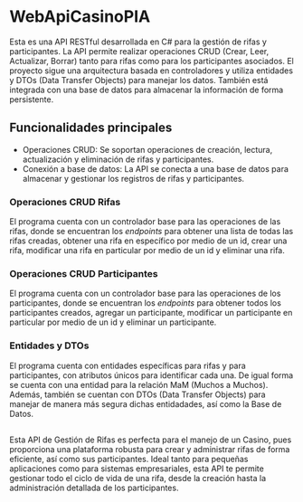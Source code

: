 # WebApiCasinoPIA
Esta es una API RESTful desarrollada en C# para la gestión de rifas y participantes. La API permite realizar operaciones CRUD (Crear, Leer, Actualizar, Borrar) tanto para rifas como para los participantes asociados. El proyecto sigue una arquitectura basada en controladores y utiliza entidades y DTOs (Data Transfer Objects) para manejar los datos. También está integrada con una base de datos para almacenar la información de forma persistente.

## Funcionalidades principales
* Operaciones CRUD: Se soportan operaciones de creación, lectura, actualización y eliminación de rifas y participantes.
* Conexión a base de datos: La API se conecta a una base de datos para almacenar y gestionar los registros de rifas y participantes.

### Operaciones CRUD Rifas
El programa cuenta con un controlador base para las operaciones de las rifas, donde se encuentran los _endpoints_ para obtener una lista de todas las rifas creadas, obtener una rifa en específico por medio de un id, crear una rifa, modificar una rifa en particular por medio de un id y eliminar una rifa.

### Operaciones CRUD Participantes
El programa cuenta con un controlador base para las operaciones de los participantes, donde se encuentran los _endpoints_ para obtener todos los participantes creados, agregar un participante, modificar un participante en particular por medio de un id y eliminar un participante.

### Entidades y DTOs
El programa cuenta con entidades específicas para rifas y para participantes, con atributos únicos para identificar cada una. De igual forma se cuenta con una entidad para la relación MaM (Muchos a Muchos). Además, también se cuentan con DTOs (Data Transfer Objects) para manejar de manera más segura dichas entidadades, así como la Base de Datos. 


## 
Esta API de Gestión de Rifas es perfecta para el manejo de un Casino, pues proporciona una plataforma robusta para crear y administrar rifas de forma eficiente, así como sus participantes. Ideal tanto para pequeñas aplicaciones como para sistemas empresariales, esta API te permite gestionar todo el ciclo de vida de una rifa, desde la creación hasta la administración detallada de los participantes.
